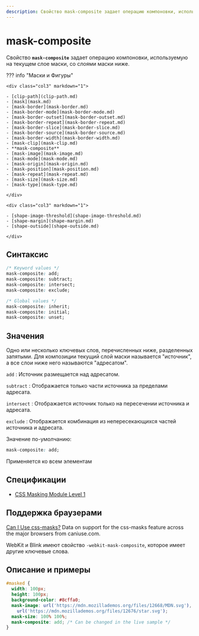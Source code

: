 ```yaml
---
description: Свойство mask-composite задает операцию компоновки, используемую на текущем слое маски, со слоями маски ниже
---
```


# mask-composite

Свойство **`mask-composite`** задает операцию компоновки, используемую на текущем слое маски, со слоями маски ниже.

??? info "Маски и Фигуры"

    <div class="col3" markdown="1">

    - [clip-path](clip-path.md)
    - [mask](mask.md)
    - [mask-border](mask-border.md)
    - [mask-border-mode](mask-border-mode.md)
    - [mask-border-outset](mask-border-outset.md)
    - [mask-border-repeat](mask-border-repeat.md)
    - [mask-border-slice](mask-border-slice.md)
    - [mask-border-source](mask-border-source.md)
    - [mask-border-width](mask-border-width.md)
    - [mask-clip](mask-clip.md)
    - **mask-composite**
    - [mask-image](mask-image.md)
    - [mask-mode](mask-mode.md)
    - [mask-origin](mask-origin.md)
    - [mask-position](mask-position.md)
    - [mask-repeat](mask-repeat.md)
    - [mask-size](mask-size.md)
    - [mask-type](mask-type.md)

    </div>

    <div class="col3" markdown="1">

    - [shape-image-threshold](shape-image-threshold.md)
    - [shape-margin](shape-margin.md)
    - [shape-outside](shape-outside.md)

    </div>

## Синтаксис

```css
/* Keyword values */
mask-composite: add;
mask-composite: subtract;
mask-composite: intersect;
mask-composite: exclude;

/* Global values */
mask-composite: inherit;
mask-composite: initial;
mask-composite: unset;
```

## Значения

Одно или несколько ключевых слов, перечисленных ниже, разделенных запятыми. Для композиции текущий слой маски называется "источник", а все слои ниже него называются "адресатом".

`add`
: Источник размещается над адресатом.

`subtract`
: Отображается только части источника за пределами адресата.

`intersect`
: Отображается источник только на пересечении источника и адресата.

`exclude`
: Отображается комбинация из непересекающихся частей источника и адресата.

Значение по-умолчанию:

```css
mask-composite: add;
```

Применяется ко всем элементам

## Спецификации

- [CSS Masking Module Level 1](https://drafts.fxtf.org/css-masking-1/#the-mask-composite)

## Поддержка браузерами

<p class="ciu_embed" data-feature="css-masks" data-periods="future_1,current,past_1,past_2">
  <a href="http://caniuse.com/#feat=css-masks">Can I Use css-masks?</a> Data on support for the css-masks feature across the major browsers from caniuse.com.
</p>

WebKit и Blink имеют свойство `-webkit-mask-composite`, которое имеет другие ключевые слова.

## Описание и примеры

```css
#masked {
  width: 100px;
  height: 100px;
  background-color: #8cffa0;
  mask-image: url('https://mdn.mozillademos.org/files/12668/MDN.svg'),
    url('https://mdn.mozillademos.org/files/12676/star.svg');
  mask-size: 100% 100%;
  mask-composite: add; /* Can be changed in the live sample */
}
```
